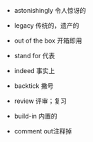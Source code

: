 - astonishingly 令人惊讶的
- legacy 传统的，遗产的


- out of the box 开箱即用
- stand for 代表
- indeed 事实上
- backtick 撇号
- review 评审；复习
- build-in 内置的
- comment out注释掉